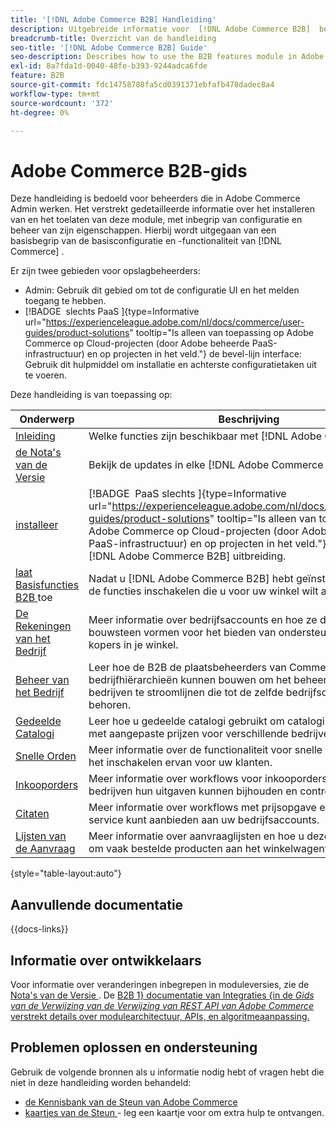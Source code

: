 ```yaml
---
title: '[!DNL Adobe Commerce B2B] Handleiding'
description: Uitgebreide informatie voor  [!DNL Adobe Commerce B2B]  beheerders, met inbegrip van installatie en configuratie.
breadcrumb-title: Overzicht van de handleiding
seo-title: '[!DNL Adobe Commerce B2B] Guide'
seo-description: Describes how to use the B2B features module in Adobe Commerce.
exl-id: 8a7fda1d-0040-48fe-b393-9244adca6fde
feature: B2B
source-git-commit: fdc14758788fa5cd0391371ebfafb478dadec8a4
workflow-type: tm+mt
source-wordcount: '372'
ht-degree: 0%

---
```


# Adobe Commerce B2B-gids

Deze handleiding is bedoeld voor beheerders die in Adobe Commerce Admin werken. Het verstrekt gedetailleerde informatie over het installeren van en het toelaten van deze module, met inbegrip van configuratie en beheer van zijn eigenschappen. Hierbij wordt uitgegaan van een basisbegrip van de basisconfiguratie en -functionaliteit van [!DNL Commerce] .

Er zijn twee gebieden voor opslagbeheerders:

- Admin: Gebruik dit gebied om tot de configuratie UI en het melden toegang te hebben.
- [!BADGE &#x200B; slechts PaaS &#x200B;]{type=Informative url="https://experienceleague.adobe.com/nl/docs/commerce/user-guides/product-solutions" tooltip="Is alleen van toepassing op Adobe Commerce op Cloud-projecten (door Adobe beheerde PaaS-infrastructuur) en op projecten in het veld."} de bevel-lijn interface: Gebruik dit hulpmiddel om installatie en achterste configuratietaken uit te voeren.

Deze handleiding is van toepassing op:

| Onderwerp | Beschrijving |
| ------- | ----------- |
| [ Inleiding ](introduction.md) | Welke functies zijn beschikbaar met [!DNL Adobe Commerce B2B]? |
| [ de Nota&#39;s van de Versie ](release-notes.md) | Bekijk de updates in elke [!DNL Adobe Commerce B2B] -release. |
| [ installeer ](install.md) | [!BADGE &#x200B; PaaS slechts &#x200B;]{type=Informative url="https://experienceleague.adobe.com/nl/docs/commerce/user-guides/product-solutions" tooltip="Is alleen van toepassing op Adobe Commerce op Cloud-projecten (door Adobe beheerde PaaS-infrastructuur) en op projecten in het veld."} installeert de [!DNL Adobe Commerce B2B] uitbreiding. |
| [ laat Basisfuncties B2B ](enable-basic-features.md) toe | Nadat u [!DNL Adobe Commerce B2B] hebt geïnstalleerd, moet u de functies inschakelen die u voor uw winkel wilt activeren. |
| [ De Rekeningen van het Bedrijf ](account-companies.md) | Meer informatie over bedrijfsaccounts en hoe ze de primaire bouwsteen vormen voor het bieden van ondersteuning aan B2B-kopers in je winkel. |
| [ Beheer van het Bedrijf ](manage-companies.md) | Leer hoe de B2B de plaatsbeheerders van Commerce bedrijfhiërarchieën kunnen bouwen om het beheer van veelvoudige bedrijven te stroomlijnen die tot de zelfde bedrijfsonderneming behoren. |
| [ Gedeelde Catalogi ](catalog-shared.md) | Leer hoe u gedeelde catalogi gebruikt om catalogi te onderhouden met aangepaste prijzen voor verschillende bedrijven. |
| [ Snelle Orden ](quick-order.md) | Meer informatie over de functionaliteit voor snelle bestellingen en het inschakelen ervan voor uw klanten. |
| [ Inkooporders ](purchase-order-flow.md) | Meer informatie over workflows voor inkooporders waarmee bedrijven hun uitgaven kunnen bijhouden en controleren. |
| [ Citaten ](quotes.md) | Meer informatie over workflows met prijsopgave en hoe u deze service kunt aanbieden aan uw bedrijfsaccounts. |
| [ Lijsten van de Aanvraag ](requisition-lists.md) | Meer informatie over aanvraaglijsten en hoe u deze kunt gebruiken om vaak bestelde producten aan het winkelwagentje toe te voegen. |

{style="table-layout:auto"}

## Aanvullende documentatie

{{docs-links}}

## Informatie over ontwikkelaars

Voor informatie over veranderingen inbegrepen in moduleversies, zie de [ Nota&#39;s van de Versie ](release-notes.md). De [ B2B 1&rbrace; documentatie van Integraties &lbrace;in de _Gids van de Verwijzing van de Verwijzing van REST API van Adobe Commerce_ verstrekt details over modulearchitectuur, APIs, en algoritmeaanpassing.](https://developer.adobe.com/commerce/webapi/rest/b2b/)

## Problemen oplossen en ondersteuning

Gebruik de volgende bronnen als u informatie nodig hebt of vragen hebt die niet in deze handleiding worden behandeld:

- [ de Kennisbank van de Steun van Adobe Commerce ](https://experienceleague.adobe.com/docs/commerce-knowledge-base/kb/overview.html?lang=nl-NL)
- [ kaartjes van de Steun ](https://experienceleague.adobe.com/docs/commerce-knowledge-base/kb/help-center-guide/magento-help-center-user-guide.html?lang=nl-NL#submit-ticket) - leg een kaartje voor om extra hulp te ontvangen.
